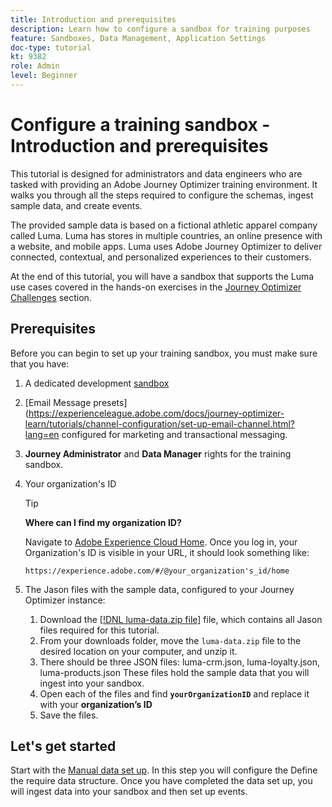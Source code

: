 ```yaml
---
title: Introduction and prerequisites
description: Learn how to configure a sandbox for training purposes 
feature: Sandboxes, Data Management, Application Settings
doc-type: tutorial
kt: 9382
role: Admin
level: Beginner
---
```


# Configure a training sandbox - Introduction and prerequisites

This tutorial is designed for administrators and data engineers who are tasked with providing an Adobe Journey Optimizer training environment. It walks you through all the steps required to configure the schemas, ingest sample data, and create events.

The provided sample data is based on a fictional athletic apparel company called Luma. Luma has stores in multiple countries, an online presence with a website, and mobile apps. Luma uses Adobe Journey Optimizer to deliver connected, contextual, and personalized experiences to their customers.

At the end of this tutorial, you will have a sandbox that supports the Luma use cases covered in the hands-on exercises in the [Journey Optimizer Challenges](https://experienceleague.adobe.com/docs/journey-optimizer-learn/challenges/introduction-and-prerequisites.html) section.

## Prerequisites

Before you can begin to set up your training sandbox, you must make sure that you have:

1. A dedicated development [sandbox](https://experienceleague.adobe.com/docs/journey-optimizer-learn/tutorials/access-control/create-and-manage-sandboxes.html?lang=en)
2. [Email Message presets](https://experienceleague.adobe.com/docs/journey-optimizer-learn/tutorials/channel-configuration/set-up-email-channel.html?lang=en configured for marketing and transactional messaging.
3. **Journey Administrator** and **Data Manager** rights for the training sandbox.
4. Your organization's ID

   >[!TIP]
   >
   > **Where can I find my organization ID?**
   >
   > Navigate to [Adobe Experience Cloud Home](https://experience.adobe.com). Once you log in, your Organization's ID is visible in your URL, it should look something like:
   >
   > `https://experience.adobe.com/#/@your_organization's_id/home`
   >

5. The Jason files with the sample data, configured to your Journey Optimizer instance:

   1. Download the [[!DNL luma-data.zip file]](/help/tutorial-configure-a-training-sandbox/assets/luma-data.zip) file, which contains all Jason files required for this tutorial.
   1. From your downloads folder, move the `luma-data.zip` file to the desired location on your computer, and unzip it.
   1. There should be three JSON files: luma-crm.json, luma-loyalty.json, luma-products.json
      These files hold the sample data that you will ingest into your sandbox.
   1. Open each of the files and find **`yourOrganizationID`** and replace it with your **organization’s ID** 
   1. Save the files.

## Let's get started

Start with the [Manual data set up](/help/tutorial-configure-a-training-sandbox/manual-data-set-up.md). In this step you will configure the Define the require data structure. Once you have completed the data set up, you will ingest data into your sandbox and then set up events.
